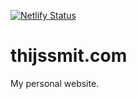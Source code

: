 [![Netlify Status](https://api.netlify.com/api/v1/badges/5da576e2-a5a3-4c49-88b1-ab7205dac340/deploy-status)](https://app.netlify.com/sites/thijssmit/deploys)

# thijssmit.com

My personal website.